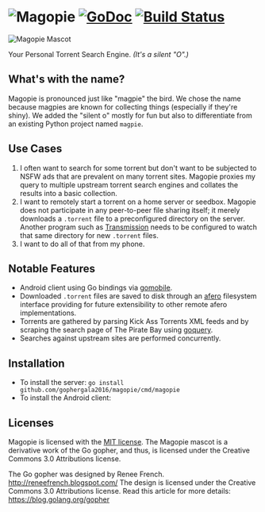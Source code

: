 # ![Magopie][magopietext] [![GoDoc][godoc-badge]][godoc] [![Build Status][travis-badge]][travis]
![Magopie Mascot][mascot]

Your Personal Torrent Search Engine. *(It's a silent "O".)*


## What's with the name?
Magopie is pronounced just like "magpie" the bird. We chose the name because
magpies are known for collecting things (especially if they're shiny). We added
the "silent o" mostly for fun but also to differentiate from an existing Python
project named `magpie`.

## Use Cases
1. I often want to search for some torrent but don't want to be subjected to
   NSFW ads that are prevalent on many torrent sites. Magopie proxies my query
   to multiple upstream torrent search engines and collates the results into a
   basic collection.
2. I want to remotely start a torrent on a home server or seedbox. Magopie does
   not participate in any peer-to-peer file sharing itself; it merely downloads
   a `.torrent` file to a preconfigured directory on the server. Another
   program such as [Transmission][transmission] needs to be configured to watch
   that same directory for new `.torrent` files.
3. I want to do all of that from my phone.

## Notable Features
* Android client using Go bindings via [gomobile][gomobile].
* Downloaded `.torrent` files are saved to disk through an [afero][afero]
  filesystem interface providing for future extensibility to other remote afero
  implementations.
* Torrents are gathered by parsing Kick Ass Torrents XML feeds and by scraping
  the search page of The Pirate Bay using [goquery][goquery].
* Searches against upstream sites are performed concurrently.

## Installation
* To install the server:
```go install github.com/gophergala2016/magopie/cmd/magopie```
* To install the Android client:

## Licenses
Magopie is licensed with the [MIT license](LICENSE).
The Magopie mascot is a derivative work of the Go gopher, and thus, is licensed under 
the Creative Commons 3.0 Attributions license.

The Go gopher was designed by Renee French. http://reneefrench.blogspot.com/
The design is licensed under the Creative Commons 3.0 Attributions license.
Read this article for more details: https://blog.golang.org/gopher

[godoc]: https://godoc.org/github.com/gophergala2016/magopie "GoDoc"
[godoc-badge]: https://godoc.org/github.com/gophergala2016/magopie?status.svg "GoDoc Badge"
[travis]: https://travis-ci.org/gophergala2016/magopie "Travis CI"
[travis-badge]: https://travis-ci.org/gophergala2016/magopie.svg?branch=master
[transmission]: http://www.transmissionbt.com/ "Transmission"
[gomobile]: https://github.com/golang/mobile "gomobile"
[afero]: https://github.com/spf13/afero "Afero"
[goquery]: https://github.com/PuerkitoBio/goquery "goquery"
[mascot]: https://raw.githubusercontent.com/gophergala2016/magopie/master/magopie.png "Magopie Mascot"
[magopietext]: https://raw.githubusercontent.com/gophergala2016/magopie/master/magopie_logo_text.png "Magopie"
